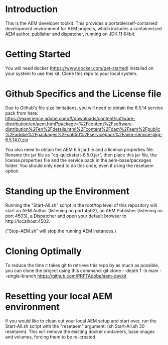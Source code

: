 # Introduction 
This is the AEM developer toolkit. This provides a portable/self-contained development environment for AEM projects, which includes a containerized AEM author, publisher and dispatcher, running on JDK 11 64bit.



# Getting Started
You will need docker (https://www.docker.com/get-started) installed on your system to use this kit.
Clone this repo to your local system. 


# Github Specifics and the License file

Due to Github's file size limitations, you will need to obtain the 6.5.14 service pack from here: https://experience.adobe.com/#/downloads/content/software-distribution/en/aem.html?package=%2Fcontent%2Fsoftware-distribution%2Fen%2Fdetails.html%2Fcontent%2Fdam%2Faem%2Fpublic%2Fadobe%2Fpackages%2Fcq650%2Fservicepack%2Faem-service-pkg-6.5.14.0.zip

You also need to obtain the AEM 6.5 jar file and a license.properties file. Rename the jar file as "cq-quickstart-6.5.0.jar", then place this jar file, the license.properties file and the service pack in the aem-base/packages folder. You should only need to do this once, even if using the resetaem option.


# Standing up the Environment

Running the "Start-All.sh" script in the root/top level of this repository will start an AEM Author (listening on port 4502), an AEM Publisher (listening on port 4503), a Dispatcher and open your default browser to http://localhost:4502.

("Stop-AEM.sh" will stop the running AEM instances.)



# Cloning Optimally 

To reduce the time it takes git to retrieve this repo by as much as possible, you can clone the project using this command:
git clone --depth 1 -b main --single-branch https://github.com/PRFTAdobe/aem-devkit



# Resetting your local AEM environment

If you would like to clean out your local AEM setup and start over, run the Start-All.sh script with the "resetaem" argument: (sh Start-All.sh 30 resetaem).
This will remove the existing docker containers, base images and volumes, forcing them to be re-created.
